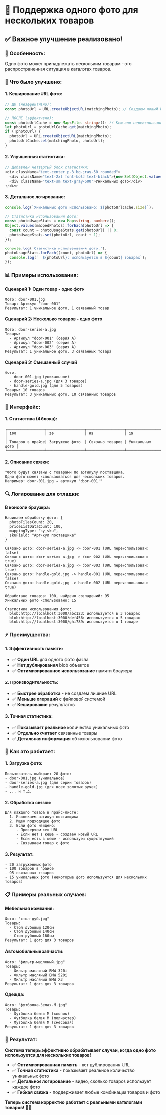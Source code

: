 # 📸 Поддержка одного фото для нескольких товаров

## ✅ **Важное улучшение реализовано!**

### 🎯 **Особенность:**
Одно фото может принадлежать нескольким товарам - это распространенная ситуация в каталогах товаров.

### 🔧 **Что было улучшено:**

#### **1. Кеширование URL фото:**
```typescript
// ДО (неэффективно):
const photoUrl = URL.createObjectURL(matchingPhoto); // Создаем новый URL для каждого товара

// ПОСЛЕ (эффективно):
const photoUrlCache = new Map<File, string>(); // Кеш для переиспользования URL
let photoUrl = photoUrlCache.get(matchingPhoto);
if (!photoUrl) {
  photoUrl = URL.createObjectURL(matchingPhoto);
  photoUrlCache.set(matchingPhoto, photoUrl);
}
```

#### **2. Улучшенная статистика:**
```typescript
// Добавлен четвертый блок статистики:
<div className="text-center p-3 bg-gray-50 rounded">
  <div className="text-2xl font-bold text-black">{new Set(Object.values(mapping.mappedPhotos)).size}</div>
  <div className="text-sm text-gray-600">Уникальных фото</div>
</div>
```

#### **3. Детальное логирование:**
```typescript
console.log(`Уникальных фото использовано: ${photoUrlCache.size}`);

// Статистика использования фото:
const photoUsageStats = new Map<string, number>();
Object.values(mappedPhotos).forEach(photoUrl => {
  const count = photoUsageStats.get(photoUrl) || 0;
  photoUsageStats.set(photoUrl, count + 1);
});

console.log('Статистика использования фото:');
photoUsageStats.forEach((count, photoUrl) => {
  console.log(`  ${photoUrl}: используется в ${count} товарах`);
});
```

### 📊 **Примеры использования:**

#### **Сценарий 1: Один товар - одно фото**
```
Фото: door-001.jpg
Товар: Артикул "door-001"
Результат: 1 уникальное фото, 1 связанный товар
```

#### **Сценарий 2: Несколько товаров - одно фото**
```
Фото: door-series-a.jpg
Товары: 
  - Артикул "door-001" (серия A)
  - Артикул "door-002" (серия A)  
  - Артикул "door-003" (серия A)
Результат: 1 уникальное фото, 3 связанных товара
```

#### **Сценарий 3: Смешанный случай**
```
Фото: 
  - door-001.jpg (уникальное)
  - door-series-a.jpg (для 3 товаров)
  - handle-gold.jpg (для 5 товаров)
Товары: 10 товаров
Результат: 3 уникальных фото, 10 связанных товаров
```

### 🎨 **Интерфейс:**

#### **1. Статистика (4 блока):**
```
┌─────────────────┬─────────────────┬─────────────────┬─────────────────┐
│ 100             │ 20              │ 95              │ 15              │
│ Товаров в прайсе│ Загружено фото  │ Связано товаров │ Уникальных фото │
└─────────────────┴─────────────────┴─────────────────┴─────────────────┘
```

#### **2. Описание связки:**
```
"Фото будут связаны с товарами по артикулу поставщика. 
Одно фото может использоваться для нескольких товаров. 
Например: door-001.jpg → артикул 'door-001'"
```

### 🔍 **Логирование для отладки:**

#### **В консоли браузера:**
```
Начинаем обработку фото: {
  photoFilesCount: 20,
  priceListDataCount: 100,
  mappingType: "by_sku",
  skuField: "Артикул поставщика"
}

Связано фото: door-series-a.jpg -> door-001 (URL переиспользован: false)
Связано фото: door-series-a.jpg -> door-002 (URL переиспользован: true)
Связано фото: door-series-a.jpg -> door-003 (URL переиспользован: true)
Связано фото: handle-gold.jpg -> handle-001 (URL переиспользован: false)
Связано фото: handle-gold.jpg -> handle-002 (URL переиспользован: true)

Обработано товаров: 100, найдено совпадений: 95
Уникальных фото использовано: 15

Статистика использования фото:
  blob:http://localhost:3000/abc123: используется в 3 товарах
  blob:http://localhost:3000/def456: используется в 5 товарах
  blob:http://localhost:3000/ghi789: используется в 1 товаре
```

### ⚡ **Преимущества:**

#### **1. Эффективность памяти:**
- ✅ **Один URL** для одного фото файла
- ✅ **Нет дублирования** blob объектов
- ✅ **Оптимизированное использование** памяти браузера

#### **2. Производительность:**
- ✅ **Быстрее обработка** - не создаем лишние URL
- ✅ **Меньше операций** с файловой системой
- ✅ **Кеширование** результатов

#### **3. Точная статистика:**
- ✅ **Показывает реальное** количество уникальных фото
- ✅ **Отдельно считает** связанные товары
- ✅ **Детальная информация** об использовании фото

### 🚀 **Как это работает:**

#### **1. Загрузка фото:**
```
Пользователь выбирает 20 фото:
- door-001.jpg (уникальное)
- door-series-a.jpg (для серии товаров)
- handle-gold.jpg (для всех золотых ручек)
- ... и т.д.
```

#### **2. Обработка связки:**
```
Для каждого товара в прайс-листе:
  1. Извлекаем артикул поставщика
  2. Ищем подходящее фото
  3. Если фото найдено:
     - Проверяем кеш URL
     - Если нет в кеше - создаем новый URL
     - Если есть в кеше - используем существующий
     - Связываем товар с фото
```

#### **3. Результат:**
```
- 20 загруженных фото
- 100 товаров в прайсе  
- 95 связанных товаров
- 15 уникальных фото (некоторые фото используются для нескольких товаров)
```

### 📋 **Примеры реальных случаев:**

#### **Мебельная компания:**
```
Фото: "стол-дуб.jpg"
Товары: 
  - Стол дубовый 120см
  - Стол дубовый 140см  
  - Стол дубовый 160см
Результат: 1 фото для 3 товаров
```

#### **Автомобильные запчасти:**
```
Фото: "фильтр-масляный.jpg"
Товары:
  - Фильтр масляный BMW 320i
  - Фильтр масляный BMW 520i
  - Фильтр масляный BMW X3
Результат: 1 фото для 3 товаров
```

#### **Одежда:**
```
Фото: "футболка-белая-M.jpg"
Товары:
  - Футболка белая M (хлопок)
  - Футболка белая M (полиэстер)
  - Футболка белая M (смесовая)
Результат: 1 фото для 3 товаров
```

### 🎉 **Результат:**

**Система теперь эффективно обрабатывает случаи, когда одно фото используется для нескольких товаров!**

- ✅ **Оптимизированная память** - нет дублирования URL
- ✅ **Точная статистика** - показывает реальное количество уникальных фото
- ✅ **Детальное логирование** - видно, сколько товаров использует каждое фото
- ✅ **Гибкая связка** - поддерживает любые комбинации товаров и фото

**Теперь система корректно работает с реальными каталогами товаров!** 📸✨



